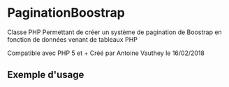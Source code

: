 # PaginationBoostrap

Classe PHP Permettant de créer un système de pagination de Boostrap en fonction de données venant de tableaux PHP

Compatible avec PHP 5 et +
Créé par Antoine Vauthey le 16/02/2018


## Exemple d'usage
